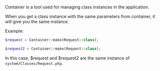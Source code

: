 Container is a tool used for managing class instances in the application.

When you get a class instance with the same parameters from container, it will give you the same instance.

Example:
```php
$request = Container::make(Request::class);

$request2 = Container::make(Request::class);
```

In this case, $request and $request2 are the same instance of `system/Classes/Request.php`.
